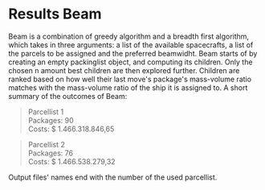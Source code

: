 # Results Beam

Beam is a combination of greedy algorithm and a breadth first algorithm, which takes in three arguments: a list of the available spacecrafts, a list of the parcels to be assigned and the preferred beamwidht. Beam starts of by creating an empty packinglist object, and computing its children. Only the chosen n amount best children are then explored further. Children are ranked based on how well their last move's package's mass-volume ratio matches with the mass-volume ratio of the ship it is assigned to. A short summary of the outcomes of Beam:

> Parcellist 1\
> Packages: 90\
> Costs: $ 1.466.318.846,65

> Parcellist 2\
> Packages: 76\
> Costs: $ 1.466.538.279,32

Output files' names end with the number of the used parcellist.


